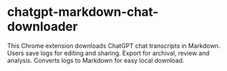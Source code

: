 # chatgpt-markdown-chat-downloader
This Chrome extension downloads ChatGPT chat transcripts in Markdown. Users save logs for editing and sharing. Export for archival, review and analysis. Converts logs to Markdown for easy local download.
